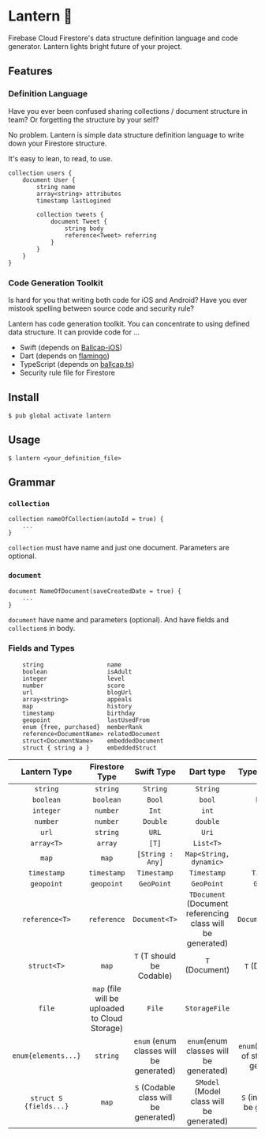 # Lantern 🔆

Firebase Cloud Firestore's data structure definition language and code generator.
Lantern lights bright future of your project. 

## Features

### Definition Language

Have you ever been confused sharing collections / document structure in team?
Or forgetting the structure by your self?

No problem. Lantern is simple data structure definition language to write down your Firestore structure.

It's easy to lean, to read, to use.

```
collection users {
    document User {
        string name
        array<string> attributes
        timestamp lastLogined

        collection tweets {
            document Tweet {
                string body
                reference<Tweet> referring
            }
        }
    }
}
```

### Code Generation Toolkit

Is hard for you that writing both code for iOS and Android?
Have you ever mistook spelling between source code and security rule? 

Lantern has code generation toolkit. You can concentrate to using defined data structure.
It can provide code for ...

* Swift (depends on [Ballcap-iOS](https://github.com/1amageek/Ballcap-iOS))
* Dart (depends on [flamingo](https://pub.dev/packages/flamingo))
* TypeScript (depends on [ballcap.ts](https://github.com/1amageek/ballcap.ts))
* Security rule file for Firestore

## Install

```
$ pub global activate lantern
```

## Usage

```
$ lantern <your_definition_file>
```

## Grammar

### `collection`

```
collection nameOfCollection(autoId = true) {
    ...
}
```

`collection` must have name and just one document.
Parameters are optional.

### `document`

```
document NameOfDocument(saveCreatedDate = true) {
    ...
}
```

`document` have name and parameters (optional).
And have fields and `collection`s in body.

### Fields and Types

```
    string                  name
    boolean                 isAdult
    integer                 level
    number                  score
    url                     blogUrl
    array<string>           appeals
    map                     history
    timestamp               birthday
    geopoint                lastUsedFrom
    enum {free, purchased}  memberRank
    reference<DocumentName> relatedDocument
    struct<DocumentName>    embeddedDocument
    struct { string a }     embeddedStruct
```

|Lantern Type|Firestore Type|Swift Type|Dart type|TypeScript Type|
|:---:|:---:|:---:|:---:|:---:|
|`string`|`string`|`String`|`String`|`string`|
|`boolean`|`boolean`|`Bool`|`bool`|`boolean`|
|`integer`|`number`|`Int`|`int`|`number`|
|`number`|`number`|`Double`|`double`|`number`|
|`url`|`string`|`URL`|`Uri`|`string`|
|`array<T>`|`array`|`[T]`|`List<T>`|`[T]`|
|`map`|`map`|`[String : Any]`|`Map<String, dynamic>`|`{}`|
|`timestamp`|`timestamp`|`Timestamp`|`Timestamp`|`Timestamp`|
|`geopoint`|`geopoint`|`GeoPoint`|`GeoPoint`|`GeoPoint`|
|`reference<T>`|`reference`|`Document<T>`|`TDocument` (Document referencing class will be generated)|`DocumentRefernce`| 
|`struct<T>`|`map`|`T` (T should be Codable)|`T` (Document)|`T` (Document)|
|`file`|`map` (file will be uploaded to Cloud Storage)|`File`|`StorageFile`|`File`|
|`enum{elements...}`|`string`|`enum` (enum classes will be generated)|`enum`(enum classes will be generated)|`enum`(const enum of string will be generated)|
|`struct S {fields...}`|`map`|`S` (Codable class will be generated)|`SModel` (Model class will be generated)|`S` (interface will be generated)|
